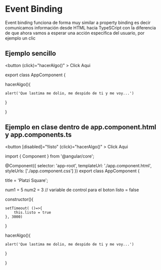 # Event Binding

Event binding funciona de forma muy similar a property binding es decir comunicamos información desde HTML hacia TypeSCript con la diferencia de que ahora vamos a esperar una acción especifica del usuario, por ejemplo un clic

## Ejemplo sencillo 

<button (click)="hacerAlgo()"  > Click Aqui </button>

export class AppComponent {
  
  hacerAlgo(){

  	alert('Que lastima me dolio, me despido de ti y me voy...')
  }

}




## Ejemplo en clase dentro de app.component.html y app.components.ts 

<button [disabled]="!listo"  (click)="hacerAlgo()"  > Click Aqui </button>


import { Component } from '@angular/core';

@Component({
  selector: 'app-root',
  templateUrl: './app.component.html',
  styleUrls: ['./app.component.css']
})
export class AppComponent {
  
  title = 'Platzi Square';

  num1 = 5 
  num2 = 3
  // variable de control para el boton
  listo = false

  constructor(){

  	setTimeout( ()=>{
  		this.listo = true 
  	}, 3000)
  }


  hacerAlgo(){

  	alert('Que lastima me dolio, me despido de ti y me voy...')
  }

}